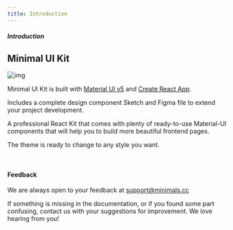 ```yaml
---
title: Introduction
---
```


##### Introduction

## Minimal UI Kit

![img](/static/docs/assets/cover.jpg)

Minimal UI Kit is built with [Material UI v5](https://next.material-ui.com/) and [Create React App](https://create-react-app.dev/).

Includes a complete design component Sketch and Figma file to extend your project development.

A professional React Kit that comes with plenty of ready-to-use Material-UI components that will help you to build more beautiful frontend pages.

The theme is ready to change to any style you want.

<br/>

#### Feedback

<p>We are always open to your feedback at
<a href="mailto:support@minimals.cc?subject=[Feedback] from Customer">support@minimals.cc</a>  
<p>

If something is missing in the documentation, or if you found some part confusing, contact us with your suggestions for improvement. We love hearing from you!
